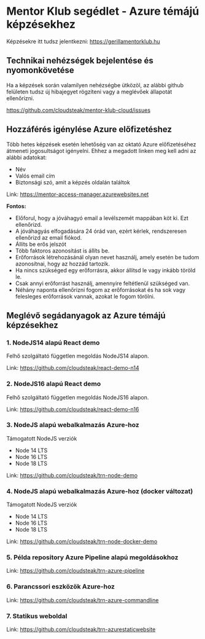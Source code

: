 # Mentor Klub segédlet - Azure témájú képzésekhez

Képzésekre itt tudsz jelentkezni: https://gerillamentorklub.hu

## Technikai nehézségek bejelentése és nyomonkövetése

Ha a képzések során valamilyen nehézségbe ütközöl, az alábbi github felületen tudsz új hibajegyet rögzíteni vagy a meglévőek állapotát ellenőrizni.

https://github.com/cloudsteak/mentor-klub-cloud/issues

## Hozzáférés igénylése Azure előfizetéshez

Több hetes képzések esetén lehetőség van az oktató Azure előfizetéséhez átmeneti jogosultságot igényelni. Ehhez a megadott linken meg kell adni az alábbi adatokat:

- Név
- Valós email cím
- Biztonsági szó, amit a képzés oldalán találtok

Link: https://mentor-access-manager.azurewebsites.net

**Fontos:**
- Előforul, hogy a jóváhagyó email a levélszemét mappában köt ki. Ezt ellenőrizd.
- A jóváhagyás elfogadására 24 órád van, ezért kérlek, rendszeresen ellenőrizd az email fiókod.
- Állíts be erős jelszót
- Több faktoros azonosítást is állíts be.
- Erőforrások létrehozásánál olyan nevet használj, amely esetén be tudom azonosítnai, hogy az hozzád tartozik.
- Ha nincs szükséged egy erőforrásra, akkor állítsd le vagy inkább töröld le.
- Csak annyi erőforrást használj, amennyire feltétlenül szükséged van.
- Néhány naponta ellenőrizni fogom az erőforrásokat és ha sok vagy felesleges erőforrások vannak, azokat le fogom törölni.

## Meglévő segádanyagok az Azure témájú képzésekhez

### 1. NodeJS14 alapú React demo

Felhő szolgáltató független megoldás NodeJS14 alapon.

Link: https://github.com/cloudsteak/react-demo-n14

### 2. NodeJS16 alapú React demo

Felhő szolgáltató független megoldás NodeJS16 alapon.

Link: https://github.com/cloudsteak/react-demo-n16

### 3. NodeJS alapú webalkalmazás Azure-hoz

Támogatott NodeJS verziók

- Node 14 LTS
- Node 16 LTS
- Node 18 LTS

Link: https://github.com/cloudsteak/trn-node-demo

### 4. NodeJS alapú webalkalmazás Azure-hoz (docker változat)

Támogatott NodeJS verziók

- Node 14 LTS
- Node 16 LTS
- Node 18 LTS

Link: https://github.com/cloudsteak/trn-node-docker-demo

### 5. Példa repository Azure Pipeline alapú megoldásokhoz

Link: https://github.com/cloudsteak/trn-azure-pipeline

### 6. Parancssori eszközök Azure-hoz

Link: https://github.com/cloudsteak/trn-azure-commandline

### 7. Statikus weboldal

Link: https://github.com/cloudsteak/trn-azurestaticwebsite
